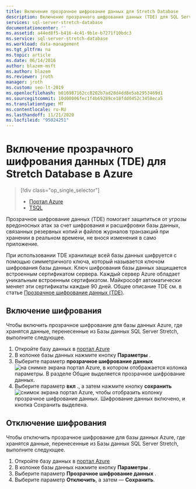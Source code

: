 ```yaml
---
title: Включение прозрачное шифрование данных для Stretch Database
description: Включение прозрачного шифрования данных (TDE) для SQL Server Stretch Database в Azure
services: sql-server-stretch-database
documentationcenter: ''
ms.assetid: a44ed8f5-b416-4c41-9b1e-b7271f10bdc3
ms.service: sql-server-stretch-database
ms.workload: data-management
ms.tgt_pltfrm: na
ms.topic: article
ms.date: 06/14/2016
author: blazem-msft
ms.author: blazem
ms.reviewer: jroth
manager: jroth
ms.custom: seo-lt-2019
ms.openlocfilehash: b016987162cc8202b7ad28d4dd8e5ab2953469d1
ms.sourcegitcommit: 10d00006fec1f4b69289ce18fdd0452c3458eca5
ms.translationtype: MT
ms.contentlocale: ru-RU
ms.lasthandoff: 11/21/2020
ms.locfileid: "95024251"
---
```

# <a name="enable-transparent-data-encryption-tde-for-stretch-database-on-azure"></a>Включение прозрачного шифрования данных (TDE) для Stretch Database в Azure
> [!div class="op_single_selector"]
> * [Портал Azure](sql-server-stretch-database-encryption-tde.md)
> * [TSQL](sql-server-stretch-database-tde-tsql.md)
>
>

Прозрачное шифрование данных (TDE) помогает защититься от угрозы вредоносных атак за счет шифрования и расшифровки базы данных, связанных резервных копий и файлов журналов транзакций при хранении в реальном времени, не внося изменения в само приложение.

При использовании TDE хранилище всей базы данных шифруется с помощью симметричного ключа, который называется ключом шифрования базы данных. Ключ шифрования базы данных защищается встроенным сертификатом сервера. Каждый сервер Azure обладает уникальным встроенным сертификатом. Майкрософт автоматически меняет эти сертификаты каждые 90 дней. Общее описание TDE см. в статье [Прозрачное шифрование данных (TDE)].

## <a name="enabling-encryption"></a>Включение шифрования
Чтобы включить прозрачное шифрование для базы данных Azure, где хранятся данные, перенесенные из Базы данных SQL Server Stretch, выполните следующее.

1. Откройте базу данных в [портал Azure](https://portal.azure.com)
2. В колонке базы данных нажмите кнопку **Параметры** .
3. Выберите параметр **прозрачное шифрование данных** ![ на снимке экрана портал Azure, в котором отображается колонка параметры. В разделе Общие выделяется прозрачное шифрование данных.][1]
4. Выберите параметр **вкл** ., а затем нажмите кнопку **сохранить** 
    ![ снимок экрана портал Azure, чтобы отобразить колонку прозрачное шифрование данных. Шифрование данных включено, и кнопка Сохранить выделена.][2]

## <a name="disabling-encryption"></a>Отключение шифрования
Чтобы отключить прозрачное шифрование для базы данных Azure, где хранятся данные, перенесенные из Базы данных SQL Server Stretch, выполните следующее.

1. Откройте базу данных в [портал Azure](https://portal.azure.com)
2. В колонке базы данных нажмите кнопку **Параметры** .
3. Выберите параметр **Прозрачное шифрование данных** . 
4. Выберите параметр **Отключить**, а затем — **Сохранить**.

<!--Anchors-->
[Прозрачное шифрование данных (TDE)]: /sql/relational-databases/security/encryption/transparent-data-encryption


<!--Image references-->
[1]: ./media/sql-server-stretch-database-encryption-tde/stretchtde1.png
[2]: ./media/sql-server-stretch-database-encryption-tde/stretchtde2.png


<!--Link references-->